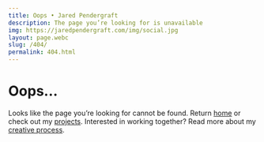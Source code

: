 ```yaml
---
title: Oops • Jared Pendergraft
description: The page you’re looking for is unavailable
img: https://jaredpendergraft.com/img/social.jpg
layout: page.webc
slug: /404/
permalink: 404.html
---
```


# Oops…

Looks like the page you’re looking for cannot be found. Return [home](/) or check out my [projects](/projects/). Interested in working together? Read more about my [creative process](/hire/#my-creative-process).
